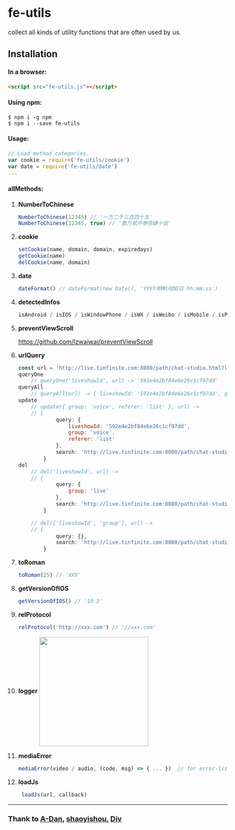 # fe-utils
  collect all kinds of utility functions that are often used by us.

## Installation

#### In a browser:
```html
<script src="fe-utils.js"></script>
```

#### Using npm:
```shell
$ npm i -g npm
$ npm i --save fe-utils
```

#### Usage:
```javascript
// Load method categories.
var cookie = require('fe-utils/cookie')
var date = require('fe-utils/date')
...
```

#### allMethods:
1. **NumberToChinese**

    ```javascript
    NumberToChinese(12345) // '一万二千三百四十五'
    NumberToChinese(12345, true) // '壹万贰仟叁佰肆十伍'
    ```
2. **cookie**

   ```javascript
   setCookie(name, domain, domain, expiredays)
   getCookie(name)
   delCookie(name, domain)
   ```
3. **date**

   ```javascript
   dateFormat() // dateFormat(new Date(), 'YYYY年MM月DD日 hh:mm:ss')
   ```
4. **detectedInfos**

    ```javascript
    isAndroid / isIOS / isWindowPhone / isWX / isWeibo / isMobile / isPC
    ```
5. **preventViewScroll**

    <https://github.com/lzwaiwai/preventViewScroll>
6. **urlQuery**

    ```javascript
    const url = 'http://live.tinfinite.com:8080/path/chat-studio.html?liveshowId=592e4e2bf84e6e26c1cf97dd&group=live#123'
    queryOne
        // queryOne('liveshowId', url) -> '592e4e2bf84e6e26c1cf97dd'
    queryAll
        // queryAll(url) -> { liveshowId: '592e4e2bf84e6e26c1cf97dd', group: 'live' }
    update
        // update({ group: 'voice', referer: 'list' }, url) ->
        // {
                query: {
                    liveshowId: '592e4e2bf84e6e26c1cf97dd',
                    group: 'voice',
                    referer: 'list'
                },
                search: 'http://live.tinfinite.com:8080/path/chat-studio.html?liveshowId=592e4e2bf84e6e26c1cf97dd&group=voice&referer=list#123'
            }
    del
        // del('liveshowId', url) ->
        // {
                query: {
                    group: 'live'
                },
                search: 'http://live.tinfinite.com:8080/path/chat-studio.html?group=live#123'
            }

        // del(['liveshowId', 'group'], url) ->
        // {
                query: {},
                search: 'http://live.tinfinite.com:8080/path/chat-studio.html#123'
            }
    ```
7. **toRoman**

    ```javascript
    toRoman(25) // 'XXV'
    ```
8. **getVersionOfIOS**

    ```javascript
    getVersionOfIOS() // '10.3'
    ```
9. **relProtocol**

    ```javascript
    relProtocol('http://xxx.com') // '//xxx.com'
    ```
9. **logger**
    <img src="http://o4a7cbihz.qnssl.com/cover/4ec91a4e-e638-4753-9f6a-9cee4e715420" width = "250"  align="center" />
10. **mediaError**

    ```javascript
    mediaError(video / audio, (code, msg) => { ... })  // for error-listener-callback of audio and video
    ```
11. **loadJs**

    ```javascript
     loadJs(url, callback)
    ```

----
### Thank to [A-Dan](https://github.com/oneMoreTime1357), [shaoyishou](https://github.com/shaoyishou), [Div](https://github.com/div-wang)
